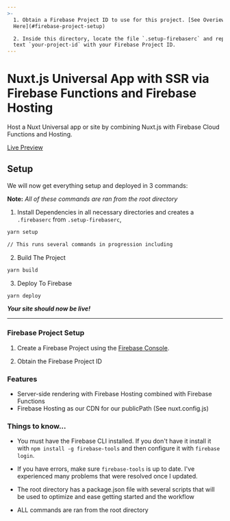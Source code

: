 ```yaml
---
>-
  1. Obtain a Firebase Project ID to use for this project. [See Overiew
  Here](#firebase-project-setup)

  2. Inside this directory, locate the file `.setup-firebaserc` and replace the
  text `your-project-id` with your Firebase Project ID.
---
```


# Nuxt.js Universal App with SSR via Firebase Functions and Firebase Hosting

Host a Nuxt Universal app or site by combining Nuxt.js with Firebase Cloud Functions and Hosting.

[Live Preview](https://nuxtssrfire.firebaseapp.com)

## Setup

We will now get everything setup and deployed in 3 commands:

**Note:** _All of these commands are ran from the root directory_

1. Install Dependencies in all necessary directories and creates a `.firebaserc` from `.setup-firebaserc`,

  ```bash
  yarn setup

  // This runs several commands in progression including
  ```

2. Build The Project

  ```bash
  yarn build
  ```

3. Deploy To Firebase

  ```bash
  yarn deploy
  ```

**_Your site should now be live!_**

--------------------------------------------------------------------------------

### Firebase Project Setup

1. Create a Firebase Project using the [Firebase Console](https://console.firebase.google.com).

2. Obtain the Firebase Project ID

### Features

- Server-side rendering with Firebase Hosting combined with Firebase Functions
- Firebase Hosting as our CDN for our publicPath (See nuxt.config.js)

### Things to know...

- You must have the Firebase CLI installed. If you don't have it install it with `npm install -g firebase-tools` and then configure it with `firebase login`.

- If you have errors, make sure `firebase-tools` is up to date. I've experienced many problems that were resolved once I updated.

- The root directory has a package.json file with several scripts that will be used to optimize and ease getting started and the workflow

- ALL commands are ran from the root directory
